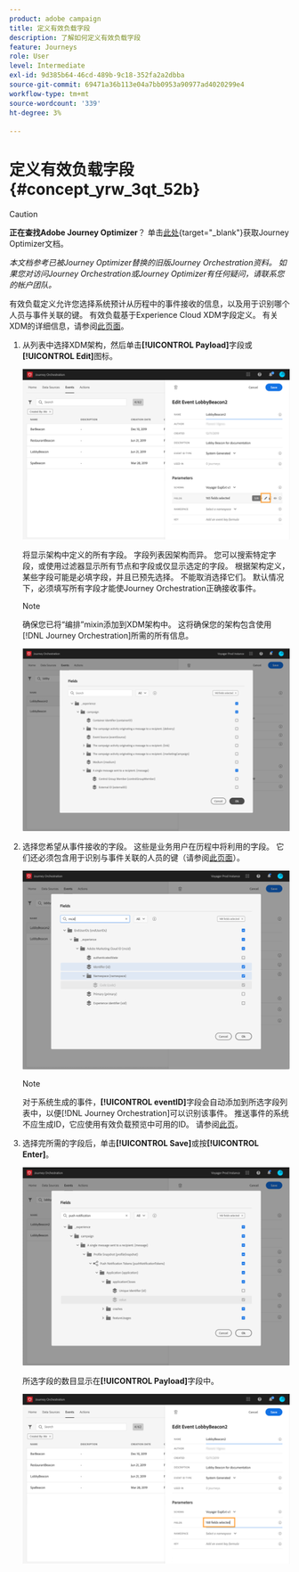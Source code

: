 ```yaml
---
product: adobe campaign
title: 定义有效负载字段
description: 了解如何定义有效负载字段
feature: Journeys
role: User
level: Intermediate
exl-id: 9d385b64-46cd-489b-9c18-352fa2a2dbba
source-git-commit: 69471a36b113e04a7bb0953a90977ad4020299e4
workflow-type: tm+mt
source-wordcount: '339'
ht-degree: 3%

---
```


# 定义有效负载字段 {#concept_yrw_3qt_52b}



>[!CAUTION]
>
>**正在查找Adobe Journey Optimizer**？ 单击[此处](https://experienceleague.adobe.com/zh-hans/docs/journey-optimizer/using/ajo-home){target="_blank"}获取Journey Optimizer文档。
>
>
>_本文档参考已被Journey Optimizer替换的旧版Journey Orchestration资料。 如果您对访问Journey Orchestration或Journey Optimizer有任何疑问，请联系您的帐户团队。_


有效负载定义允许您选择系统预计从历程中的事件接收的信息，以及用于识别哪个人员与事件关联的键。 有效负载基于Experience Cloud XDM字段定义。 有关XDM的详细信息，请参阅[此页面](https://experienceleague.adobe.com/docs/experience-platform/xdm/home.html?lang=zh-Hans)。

1. 从列表中选择XDM架构，然后单击&#x200B;**[!UICONTROL Payload]**&#x200B;字段或&#x200B;**[!UICONTROL Edit]**&#x200B;图标。

   ![](../assets/journey8.png)

   将显示架构中定义的所有字段。 字段列表因架构而异。 您可以搜索特定字段，或使用过滤器显示所有节点和字段或仅显示选定的字段。 根据架构定义，某些字段可能是必填字段，并且已预先选择。 不能取消选择它们。 默认情况下，必须填写所有字段才能使Journey Orchestration正确接收事件。

   >[!NOTE]
   >
   >确保您已将“编排”mixin添加到XDM架构中。 这将确保您的架构包含使用[!DNL Journey Orchestration]所需的所有信息。

   ![](../assets/journey9.png)

1. 选择您希望从事件接收的字段。 这些是业务用户在历程中将利用的字段。 它们还必须包含用于识别与事件关联的人员的键（请参阅[此页面](../event/defining-the-event-key.md)）。

   ![](../assets/journey10.png)

   >[!NOTE]
   >
   >对于系统生成的事件，**[!UICONTROL eventID]**&#x200B;字段会自动添加到所选字段列表中，以便[!DNL Journey Orchestration]可以识别该事件。 推送事件的系统不应生成ID，它应使用有效负载预览中可用的ID。 请参阅[此页](../event/previewing-the-payload.md)。

1. 选择完所需的字段后，单击&#x200B;**[!UICONTROL Save]**&#x200B;或按&#x200B;**[!UICONTROL Enter]**。

   ![](../assets/journey11.png)

   所选字段的数目显示在&#x200B;**[!UICONTROL Payload]**&#x200B;字段中。

   ![](../assets/journey12.png)
